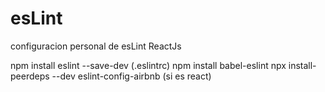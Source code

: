 # esLint
configuracion personal de esLint ReactJs

npm install eslint --save-dev (.eslintrc)
npm install babel-eslint 
npx install-peerdeps --dev eslint-config-airbnb (si es react)


